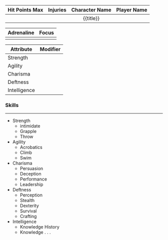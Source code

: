 
| Hit Points Max | Injuries | Character Name | Player Name |
| -------------- | -------- | :------------: | :---------: |
|                |          |   {{title}}    |             |

| Adrenaline | Focus |
| ---------- | ----- |
|            |       |

| Attribute    | Modifier |
| ------------ | :------: |
| Strength     |          |
| Agility      |          |
| Charisma     |          |
| Deftness     |          |
| Intelligence |          |

### Skills
---
- Strength
	- intimidate
	- Grapple
	- Throw
- Agility
	- Acrobatics
	- Climb
	- Swim
- Charisma
	- Persuasion
	- Deception
	- Performance
	- Leadership
- Deftness
	- Perception
	- Stealth
	- Dexterity
	- Survival
	- Crafting
- Intelligence
	- Knowledge History
	- Knowledge . . . 
